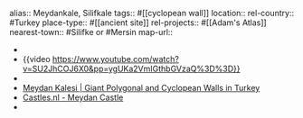 alias:: Meydankale, Silifkale
tags:: #[[cyclopean wall]]
location::
rel-country:: #Turkey
place-type:: #[[ancient site]]
rel-projects:: #[[Adam's Atlas]]
nearest-town:: #Silifke or #Mersin
map-url::

-
- {{video https://www.youtube.com/watch?v=SU2JhCOJ6X0&pp=ygUKa2VmIGthbGVzaQ%3D%3D}}
-
- [Meydan Kalesi | Giant Polygonal and Cyclopean Walls in Turkey](https://www.thearchaeologist.org/blog/meydan-kalesi-giant-polygonal-and-cyclopean-walls-in-turkey)
- [Castles.nl - Meydan Castle](https://www.castles.nl/meydan-castle)
-
